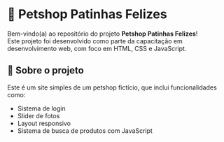# 🐾 Petshop Patinhas Felizes

Bem-vindo(a) ao repositório do projeto **Petshop Patinhas Felizes**!  
Este projeto foi desenvolvido como parte da capacitação em desenvolvimento web, com foco em HTML, CSS e JavaScript.

## 📌 Sobre o projeto

Este é um site simples de um petshop fictício, que inclui funcionalidades como:

- Sistema de login
- Slider de fotos
- Layout responsivo
- Sistema de busca de produtos com JavaScript
